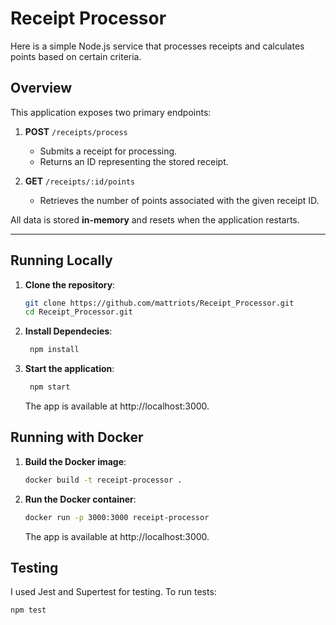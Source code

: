 # Receipt Processor

Here is a simple Node.js service that processes receipts and calculates points based on certain criteria.

## Overview

This application exposes two primary endpoints:

1. **POST** `/receipts/process`  
   - Submits a receipt for processing.  
   - Returns an ID representing the stored receipt.

2. **GET** `/receipts/:id/points`  
   - Retrieves the number of points associated with the given receipt ID.

All data is stored **in-memory** and resets when the application restarts.

---

## Running Locally

1. **Clone the repository**:
   ```bash
   git clone https://github.com/mattriots/Receipt_Processor.git
   cd Receipt_Processor.git
2. **Install Dependecies**:
   ```bash
    npm install
3. **Start the application**:
   ```bash
    npm start
   ```
    The app is available at http://localhost:3000.

## Running with Docker

1. **Build the Docker image**:
    ```bash
    docker build -t receipt-processor .
    
2. **Run the Docker container**:
    ```bash
    docker run -p 3000:3000 receipt-processor
    ```
    The app is available at http://localhost:3000.

## Testing

I used Jest and Supertest for testing. To run tests:
   ```bash
   npm test
   
